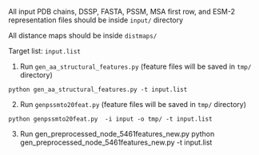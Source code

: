 All input PDB chains, DSSP, FASTA, PSSM, MSA first row, and ESM-2 representation files should be inside `input/` directory

All distance maps should be inside `distmaps/`

Target list: `input.list`

1. Run `gen_aa_structural_features.py` (feature files will be saved in `tmp/` directory)

`python gen_aa_structural_features.py -t input.list`

2. Run `genpssmto20feat.py` (feature files will be saved in `tmp/` directory)

`python genpssmto20feat.py  -i input -o tmp/ -t input.list`

3. Run gen_preprocessed_node_5461features_new.py
python gen_preprocessed_node_5461features_new.py -t input.list
